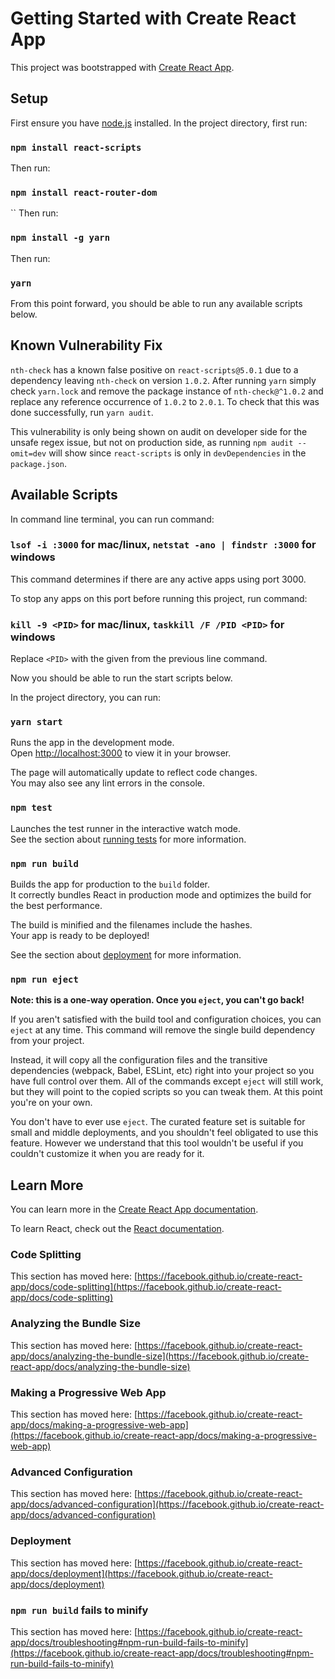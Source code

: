 # Getting Started with Create React App

This project was bootstrapped with [Create React App](https://github.com/facebook/create-react-app).

## Setup

First ensure you have [node.js](https://nodejs.org/en) installed.
In the project directory, first run:

### `npm install react-scripts`

Then run:

### `npm install react-router-dom`
``
Then run:

### `npm install -g yarn`

Then run:

### `yarn`

From this point forward, you should be able to run any available scripts below.

## Known Vulnerability Fix

`nth-check` has a known false positive on `react-scripts@5.0.1` due to a dependency leaving `nth-check` on version `1.0.2`.
After running `yarn` simply check `yarn.lock` and remove the package instance of `nth-check@^1.0.2` and replace any reference occurrence of `1.0.2` to `2.0.1`.
To check that this was done successfully, run `yarn audit`.

This vulnerability is only being shown on audit on developer side for the unsafe regex issue, but not on production side, as running `npm audit --omit=dev` will show since `react-scripts` is only in `devDependencies` in the `package.json`.

## Available Scripts

In command line terminal, you can run command:

### `lsof -i :3000` for mac/linux, `netstat -ano | findstr :3000` for windows

This command determines if there are any active apps using port 3000.

To stop any apps on this port before running this project, run command:

### `kill -9 <PID>` for mac/linux, `taskkill /F /PID <PID>` for windows

Replace `<PID>` with the given <PID> from the previous line command.

Now you should be able to run the start scripts below.

In the project directory, you can run:

### `yarn start`

Runs the app in the development mode.\
Open [http://localhost:3000](http://localhost:3000) to view it in your browser.

The page will automatically update to reflect code changes.\
You may also see any lint errors in the console.

### `npm test`

Launches the test runner in the interactive watch mode.\
See the section about [running tests](https://facebook.github.io/create-react-app/docs/running-tests) for more information.

### `npm run build`

Builds the app for production to the `build` folder.\
It correctly bundles React in production mode and optimizes the build for the best performance.

The build is minified and the filenames include the hashes.\
Your app is ready to be deployed!

See the section about [deployment](https://facebook.github.io/create-react-app/docs/deployment) for more information.

### `npm run eject`

**Note: this is a one-way operation. Once you `eject`, you can't go back!**

If you aren't satisfied with the build tool and configuration choices, you can `eject` at any time. This command will remove the single build dependency from your project.

Instead, it will copy all the configuration files and the transitive dependencies (webpack, Babel, ESLint, etc) right into your project so you have full control over them. All of the commands except `eject` will still work, but they will point to the copied scripts so you can tweak them. At this point you're on your own.

You don't have to ever use `eject`. The curated feature set is suitable for small and middle deployments, and you shouldn't feel obligated to use this feature. However we understand that this tool wouldn't be useful if you couldn't customize it when you are ready for it.

## Learn More

You can learn more in the [Create React App documentation](https://facebook.github.io/create-react-app/docs/getting-started).

To learn React, check out the [React documentation](https://reactjs.org/).

### Code Splitting

This section has moved here: [https://facebook.github.io/create-react-app/docs/code-splitting](https://facebook.github.io/create-react-app/docs/code-splitting)

### Analyzing the Bundle Size

This section has moved here: [https://facebook.github.io/create-react-app/docs/analyzing-the-bundle-size](https://facebook.github.io/create-react-app/docs/analyzing-the-bundle-size)

### Making a Progressive Web App

This section has moved here: [https://facebook.github.io/create-react-app/docs/making-a-progressive-web-app](https://facebook.github.io/create-react-app/docs/making-a-progressive-web-app)

### Advanced Configuration

This section has moved here: [https://facebook.github.io/create-react-app/docs/advanced-configuration](https://facebook.github.io/create-react-app/docs/advanced-configuration)

### Deployment

This section has moved here: [https://facebook.github.io/create-react-app/docs/deployment](https://facebook.github.io/create-react-app/docs/deployment)

### `npm run build` fails to minify

This section has moved here: [https://facebook.github.io/create-react-app/docs/troubleshooting#npm-run-build-fails-to-minify](https://facebook.github.io/create-react-app/docs/troubleshooting#npm-run-build-fails-to-minify)
